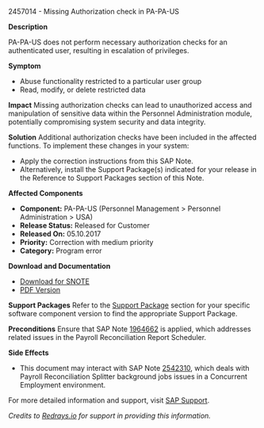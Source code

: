 2457014 - Missing Authorization check in PA-PA-US

**Description**

PA-PA-US does not perform necessary authorization checks for an authenticated user, resulting in escalation of privileges.

**Symptom**
- Abuse functionality restricted to a particular user group
- Read, modify, or delete restricted data

**Impact**
Missing authorization checks can lead to unauthorized access and manipulation of sensitive data within the Personnel Administration module, potentially compromising system security and data integrity.

**Solution**
Additional authorization checks have been included in the affected functions. To implement these changes in your system:
- Apply the correction instructions from this SAP Note.
- Alternatively, install the Support Package(s) indicated for your release in the Reference to Support Packages section of this Note.

**Affected Components**
- **Component:** PA-PA-US (Personnel Management > Personnel Administration > USA)
- **Release Status:** Released for Customer
- **Released On:** 05.10.2017
- **Priority:** Correction with medium priority
- **Category:** Program error

**Download and Documentation**
- [Download for SNOTE](https://notesdownloads.sap.com/note/0040000019829792017)
- [PDF Version](https://userapps.support.sap.com/sap/support/sfm/notes/print/0002457014?language=en-US&token=9F9ED4996AED50062FD3AA612D007BFF)

**Support Packages**
Refer to the [Support Package](https://me.sap.com/supportpackage/SAPK-200E2INEAHRCUS) section for your specific software component version to find the appropriate Support Package.

**Preconditions**
Ensure that SAP Note [1964662](https://me.sap.com/notes/1964662) is applied, which addresses related issues in the Payroll Reconciliation Report Scheduler.

**Side Effects**
- This document may interact with SAP Note [2542310](https://me.sap.com/notes/0002542310), which deals with Payroll Reconciliation Splitter background jobs issues in a Concurrent Employment environment.

For more detailed information and support, visit [SAP Support](https://me.sap.com/).

*Credits to [Redrays.io](https://redrays.io) for support in providing this information.*